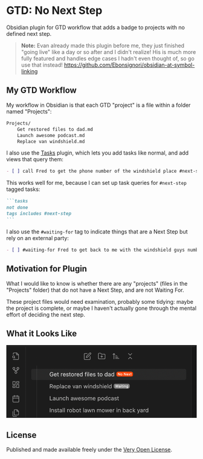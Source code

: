 # GTD: No Next Step

Obsidian plugin for GTD workflow that adds a badge to projects with no defined next step.

> **Note:** Evan already made this plugin before me, they just finished "going live" like a day or so after and I didn't realize! His is much more fully featured and handles edge cases I hadn't even thought of, so go use that instead! https://github.com/Ebonsignori/obsidian-at-symbol-linking

## My GTD Workflow

My workflow in Obsidian is that each GTD "project" is a file within a folder named "Projects":

```
Projects/
	Get restored files to dad.md
	Launch awesome podcast.md
	Replace van windshield.md
```

I also use the [Tasks](https://publish.obsidian.md/tasks/) plugin, which lets you add tasks like normal, and add views that query them:

```md
- [ ] call Fred to get the phone number of the windshield place #next-step
```

This works well for me, because I can set up task queries for `#next-step` tagged tasks:

``````md
```tasks
not done
tags includes #next-step
```
``````

I also use the `#waiting-for` tag to indicate things that are a Next Step but rely on an external party:

```md
- [ ] #waiting-for Fred to get back to me with the windshield guys number
```

## Motivation for Plugin

What I would like to know is whether there are any "projects" (files in the "Projects" folder) that do not have a Next Step, and are not Waiting For.

These project files would need examination, probably some tidying: maybe the project is complete, or maybe I haven't actually gone through the mental effort of deciding the next step.

## What it Looks Like

![](./example.png)

## License

Published and made available freely under the [Very Open License](http://veryopenlicense.com/).
